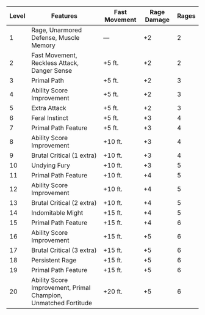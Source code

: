 | Level | Features                                                        | Fast Movement     | Rage Damage     | Rages     |
|-------|-----------------------------------------------------------------|-------------------|-----------------|-----------|
| 1     | Rage, Unarmored Defense, Muscle Memory                          | &mdash;           | +2              | 2         |
| 2     | Fast Movement, Reckless Attack, Danger Sense                    | +5 ft.            | +2              | 2         |
| 3     | Primal Path                                                     | +5 ft.            | +2              | 3         |
| 4     | Ability Score Improvement                                       | +5 ft.            | +2              | 3         |
| 5     | Extra Attack                                                    | +5 ft.            | +2              | 3         |
| 6     | Feral Instinct                                                  | +5 ft.            | +3              | 4         |
| 7     | Primal Path Feature                                             | +5 ft.            | +3              | 4         |
| 8     | Ability Score Improvement                                       | +10 ft.           | +3              | 4         |
| 9     | Brutal Critical (1 extra)                                       | +10 ft.           | +3              | 4         |
| 10    | Undying Fury                                                    | +10 ft.           | +3              | 5         |
| 11    | Primal Path Feature                                             | +10 ft.           | +4              | 5         |
| 12    | Ability Score Improvement                                       | +10 ft.           | +4              | 5         |
| 13    | Brutal Critical (2 extra)                                       | +10 ft.           | +4              | 5         |
| 14    | Indomitable Might                                               | +15 ft.           | +4              | 5         |
| 15    | Primal Path Feature                                             | +15 ft.           | +4              | 6         |
| 16    | Ability Score Improvement                                       | +15 ft.           | +5              | 6         |
| 17    | Brutal Critical (3 extra)                                       | +15 ft.           | +5              | 6         |
| 18    | Persistent Rage                                                 | +15 ft.           | +5              | 6         |
| 19    | Primal Path Feature                                             | +15 ft.           | +5              | 6         |
| 20    | Ability Score Improvement, Primal Champion, Unmatched Fortitude | +20 ft.           | +5              | 6         |
